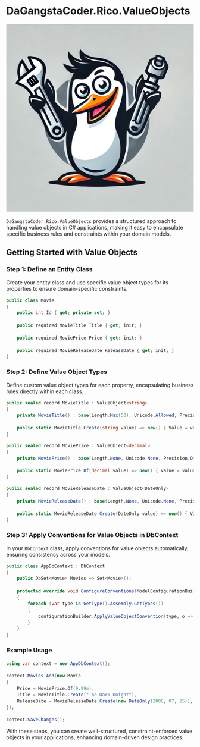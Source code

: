 # DaGangstaCoder.Rico.ValueObjects

<img src="logo-thumbnail.png" alt="DaGangstaCoder.Rico.ValueObjects Logo" width="512" />

`DaGangstaCoder.Rico.ValueObjects` provides a structured approach to handling value objects in C# applications, making it easy to encapsulate specific business rules and constraints within your domain models.

## Getting Started with Value Objects

### Step 1: Define an Entity Class

Create your entity class and use specific value object types for its properties to ensure domain-specific constraints.

```csharp
public class Movie
{
    public int Id { get; private set; }
    
    public required MovieTitle Title { get; init; }
    
    public required MoviePrice Price { get; init; }
    
    public required MovieReleaseDate ReleaseDate { get; init; }
}
```

### Step 2: Define Value Object Types

Define custom value object types for each property, encapsulating business rules directly within each class.

```csharp
public sealed record MovieTitle : ValueObject<string>
{
    private MovieTitle() : base(Length.Max(50), Unicode.Allowed, Precision.None) { }
    
    public static MovieTitle Create(string value) => new() { Value = value };
}
```

```csharp
public sealed record MoviePrice : ValueObject<decimal>
{
    private MoviePrice() : base(Length.None, Unicode.None, Precision.Of(14, 2)) { }
    
    public static MoviePrice Of(decimal value) => new() { Value = value };
}
```

```csharp
public sealed record MovieReleaseDate : ValueObject<DateOnly>
{
    private MovieReleaseDate() : base(Length.None, Unicode.None, Precision.None) { }
    
    public static MovieReleaseDate Create(DateOnly value) => new() { Value = value };
}
```

### Step 3: Apply Conventions for Value Objects in DbContext

In your `DbContext` class, apply conventions for value objects automatically, ensuring consistency across your models.

```csharp
public class AppDbContext : DbContext
{
    public DbSet<Movie> Movies => Set<Movie>();
    
    protected override void ConfigureConventions(ModelConfigurationBuilder configurationBuilder)
    {
        foreach (var type in GetType().Assembly.GetTypes())
        {
            configurationBuilder.ApplyValueObjectConvention(type, o => o.RequirePrivateConstructor());
        }
    }
}
```

### Example Usage

```csharp
using var context = new AppDbContext();

context.Movies.Add(new Movie
{
    Price = MoviePrice.Of(9.99m),
    Title = MovieTitle.Create("The Dark Knight"),
    ReleaseDate = MovieReleaseDate.Create(new DateOnly(2008, 07, 25)),
});

context.SaveChanges();
```

With these steps, you can create well-structured, constraint-enforced value objects in your applications, enhancing domain-driven design practices.
